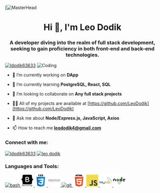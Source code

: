 [![MasterHead](https://imgs.search.brave.com/Cbi2T8dXsvYGv7stdmKZpqgEuXawVNYtnOeqzAD8xXw/rs:fit:860:0:0/g:ce/aHR0cHM6Ly9naWZk/Yi5jb20vaW1hZ2Vz/L2hpZ2gvZmFzdC1n/cmVlbi1zdHJlYW0t/Y29kaW5nLWtqdXE3/ZXh1dGEyanYxNnYu/Z2lm.gif)
<h1 align="center">Hi 👋, I'm Leo Dodik</h1>
<h3 align="center">A developer diving into the realm of full stack development, seeking to gain proficiency in both front-end and back-end technologies.</h3>
<img align="right" alt="Coding" width="400" src= "https://www.freecodecamp.org/news/content/images/2022/11/hire-full-stack-developers1546507474317-1.gif">
<p align="left"> <a href="https://twitter.com/ldodik63633" target="blank"><img src="https://img.shields.io/twitter/follow/ldodik63633?logo=twitter&style=for-the-badge" alt="ldodik63633" /></a> </p>

- 🔭 I’m currently working on **DApp**

- 🌱 I’m currently learning **PostgreSQL, React, SQL**

- 👯 I’m looking to collaborate on **Any full stack projects**

- 👨‍💻 All of my projects are available at [https://github.com/LeoDodik](https://github.com/LeoDodik)

- 💬 Ask me about **Node/Express.js, JavaScript, Axios**

- 📫 How to reach me **leododik4@gmail.com**

<h3 align="left">Connect with me:</h3>
<p align="left">
<a href="https://twitter.com/ldodik63633" target="blank"><img align="center" src="https://raw.githubusercontent.com/rahuldkjain/github-profile-readme-generator/master/src/images/icons/Social/twitter.svg" alt="ldodik63633" height="30" width="40" /></a>
<a href="https://linkedin.com/in/leo dodik" target="blank"><img align="center" src="https://raw.githubusercontent.com/rahuldkjain/github-profile-readme-generator/master/src/images/icons/Social/linked-in-alt.svg" alt="leo dodik" height="30" width="40" /></a>
</p>

<h3 align="left">Languages and Tools:</h3>
<p align="left"> <a href="https://www.gnu.org/software/bash/" target="_blank" rel="noreferrer"> <img src="https://www.vectorlogo.zone/logos/gnu_bash/gnu_bash-icon.svg" alt="bash" width="40" height="40"/> </a> <a href="https://getbootstrap.com" target="_blank" rel="noreferrer"> <img src="https://raw.githubusercontent.com/devicons/devicon/master/icons/bootstrap/bootstrap-plain-wordmark.svg" alt="bootstrap" width="40" height="40"/> </a> <a href="https://www.w3schools.com/css/" target="_blank" rel="noreferrer"> <img src="https://raw.githubusercontent.com/devicons/devicon/master/icons/css3/css3-original-wordmark.svg" alt="css3" width="40" height="40"/> </a> <a href="https://expressjs.com" target="_blank" rel="noreferrer"> <img src="https://raw.githubusercontent.com/devicons/devicon/master/icons/express/express-original-wordmark.svg" alt="express" width="40" height="40"/> </a> <a href="https://git-scm.com/" target="_blank" rel="noreferrer"> <img src="https://www.vectorlogo.zone/logos/git-scm/git-scm-icon.svg" alt="git" width="40" height="40"/> </a> <a href="https://www.w3.org/html/" target="_blank" rel="noreferrer"> <img src="https://raw.githubusercontent.com/devicons/devicon/master/icons/html5/html5-original-wordmark.svg" alt="html5" width="40" height="40"/> </a> <a href="https://developer.mozilla.org/en-US/docs/Web/JavaScript" target="_blank" rel="noreferrer"> <img src="https://raw.githubusercontent.com/devicons/devicon/master/icons/javascript/javascript-original.svg" alt="javascript" width="40" height="40"/> </a> <a href="https://www.mysql.com/" target="_blank" rel="noreferrer"> <img src="https://raw.githubusercontent.com/devicons/devicon/master/icons/mysql/mysql-original-wordmark.svg" alt="mysql" width="40" height="40"/> </a> <a href="https://nodejs.org" target="_blank" rel="noreferrer"> <img src="https://raw.githubusercontent.com/devicons/devicon/master/icons/nodejs/nodejs-original-wordmark.svg" alt="nodejs" width="40" height="40"/> </a> </p>



